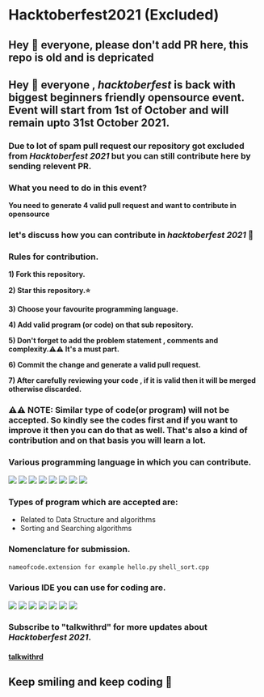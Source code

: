 # Hacktoberfest2021 (Excluded) 
## Hey 👋 everyone, please don't add PR here, this repo is old and is depricated

## Hey 👋 everyone , *hacktoberfest* is back with biggest beginners friendly opensource event. Event will start from 1st of October and will remain upto 31st October 2021.


### Due to lot of spam pull request our repository got excluded from *Hacktoberfest 2021* but you can still contribute here by sending relevent PR.


### What you need to do in this event?
**You need to generate 4 valid pull request and want to contribute in opensource**

### let's discuss how you can contribute in *hacktoberfest 2021* 🙌

### Rules for contribution.
**1) Fork this repository.**

**2) Star this repository.⭐**

**3) Choose your favourite programming language.**

**4) Add valid program (or code) on that sub repository.**

**5) Don't forget to add the problem statement , comments and complexity.⚠️⚠️ It's a must part.**

**6) Commit the change and generate a valid pull request.**

**7) After carefully reviewing your code , if it is valid then it will be merged otherwise discarded.**

### ⚠️⚠️ NOTE: Similar type of code(or program) will not be accepted. So kindly see the codes first and if you want to improve it then you can do that as well. That's also a kind of contribution and on that basis you will learn a lot.

### Various programming language in which you can contribute.
<img src="https://img.shields.io/badge/Python-3776AB?style=for-the-badge&logo=python&logoColor=white" />  <img src="https://img.shields.io/badge/C-00599C?style=for-the-badge&logo=c&logoColor=white" /> <img src="https://img.shields.io/badge/C%2B%2B-00599C?style=for-the-badge&logo=c%2B%2B&logoColor=white" /> <img src="https://img.shields.io/badge/HTML5-E34F26?style=for-the-badge&logo=html5&logoColor=white" /> <img src="https://img.shields.io/badge/CSS3-1572B6?style=for-the-badge&logo=css3&logoColor=white" /> <img src="https://img.shields.io/badge/JavaScript-323330?style=for-the-badge&logo=javascript&logoColor=F7DF1E" /> <img src="https://img.shields.io/badge/Java-ED8B00?style=for-the-badge&logo=java&logoColor=white" /> <img src="https://img.shields.io/badge/PHP-777BB4?style=for-the-badge&logo=php&logoColor=white" />   

### Types of program which are accepted are:
* Related to Data Structure and algorithms
* Sorting and Searching algorithms

### Nomenclature for submission.
`nameofcode.extension
for example hello.py`
`shell_sort.cpp`

### Various IDE you can use for coding are.
<img src="https://img.shields.io/badge/Visual_Studio_Code-0078D4?style=for-the-badge&logo=visual%20studio%20code&logoColor=white" /> <img src="https://img.shields.io/badge/Atom-66595C?style=for-the-badge&logo=Atom&logoColor=white" /> <img src="https://img.shields.io/badge/sublime_text-%23575757.svg?&style=for-the-badge&logo=sublime-text&logoColor=important" /> <img src="https://img.shields.io/badge/pycharm-143?style=for-the-badge&logo=pycharm&logoColor=black&color=black&labelColor=green" /> <img src="https://img.shields.io/badge/Colab-F9AB00?style=for-the-badge&logo=googlecolab&color=525252" /> <img src="https://img.shields.io/badge/Eclipse-2C2255?style=for-the-badge&logo=eclipse&logoColor=white" /> <img src="https://img.shields.io/badge/VIM-%2311AB00.svg?&style=for-the-badge&logo=vim&logoColor=white" />

### Subscribe to "**talkwithrd**" for more updates about *Hacktoberfest 2021*.
#### [talkwithrd](https://www.youtube.com/channel/UCV_vCNcrCRY6S9a7-gdwYNA)

## Keep smiling and keep coding 🥳
